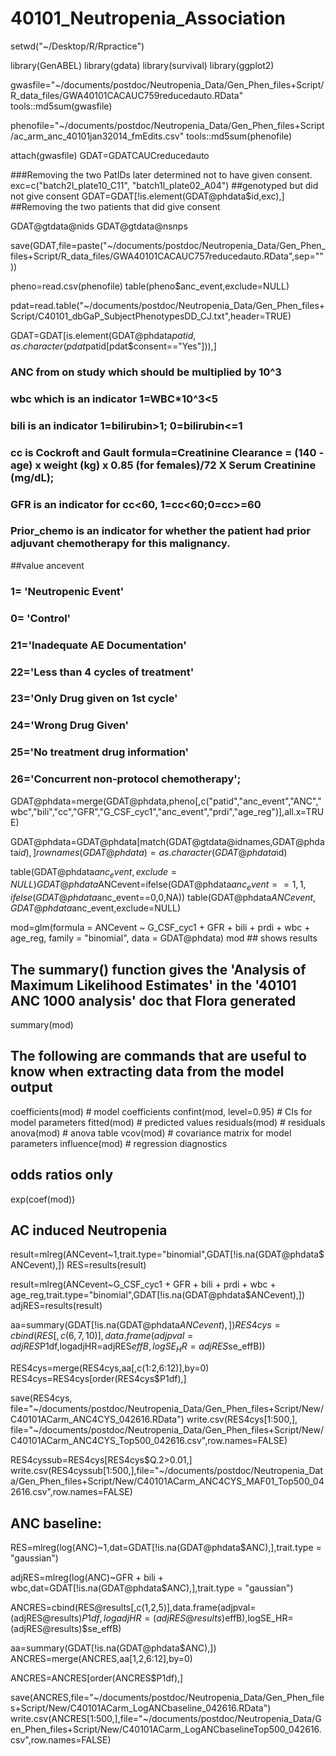 # 40101_Neutropenia_Association

setwd("~/Desktop/R/Rpractice")

library(GenABEL)
library(gdata)
library(survival)
library(ggplot2)

gwasfile="~/documents/postdoc/Neutropenia_Data/Gen_Phen_files+Script/R_data_files/GWA40101CACAUC759reducedauto.RData"
tools::md5sum(gwasfile)

phenofile="~/documents/postdoc/Neutropenia_Data/Gen_Phen_files+Script/ac_arm_anc_40101jan32014_fmEdits.csv"
tools::md5sum(phenofile)

attach(gwasfile)
GDAT=GDATCAUCreducedauto

###Removing the two PatIDs later determined not to have given consent.
exc=c("batch2l_plate10_C11", "batch1l_plate02_A04") ##genotyped but did not give consent
GDAT=GDAT[!is.element(GDAT@phdata$id,exc),] ##Removing the two patients that did give consent

GDAT@gtdata@nids
GDAT@gtdata@nsnps

save(GDAT,file=paste("~/documents/postdoc/Neutropenia_Data/Gen_Phen_files+Script/R_data_files/GWA40101CACAUC757reducedauto.RData",sep=""))

pheno=read.csv(phenofile)
table(pheno$anc_event,exclude=NULL)

pdat=read.table("~/documents/postdoc/Neutropenia_Data/Gen_Phen_files+Script/C40101_dbGaP_SubjectPhenotypesDD_CJ.txt",header=TRUE)

GDAT=GDAT[is.element(GDAT@phdata$patid,as.character(pdat$patid[pdat$consent=="Yes"])),]

### ANC from on study which should be multiplied by 10^3
### wbc which is an indicator 1=WBC*10^3<5 
### bili is an indicator 1=bilirubin>1; 0=bilirubin<=1
### cc is  Cockroft and Gault formula=Creatinine Clearance = (140 - age) x weight (kg) x 0.85 (for females)/72 X Serum Creatinine (mg/dL);
### GFR is an indicator for cc<60,            1=cc<60;0=cc>=60
### Prior_chemo is an indicator for whether the patient had prior adjuvant chemotherapy for this malignancy.

##value ancevent 
###   1= 'Neutropenic Event' 
###   0= 'Control' 
###  21='Inadequate AE Documentation' 
###  22='Less than 4 cycles of treatment' 
###  23='Only Drug given on 1st cycle' 
###  24='Wrong Drug Given' 
###  25='No treatment drug information' 
###  26='Concurrent non-protocol chemotherapy';

GDAT@phdata=merge(GDAT@phdata,pheno[,c("patid","anc_event","ANC","wbc","bili","cc","GFR","G_CSF_cyc1","anc_event","prdi","age_reg")],all.x=TRUE)

GDAT@phdata=GDAT@phdata[match(GDAT@gtdata@idnames,GDAT@phdata$id),]
rownames(GDAT@phdata)=as.character(GDAT@phdata$id)

table(GDAT@phdata$anc_event,exclude=NULL)
GDAT@phdata$ANCevent=ifelse(GDAT@phdata$anc_event==1,1,ifelse(GDAT@phdata$anc_event==0,0,NA))
table(GDAT@phdata$ANCevent,GDAT@phdata$anc_event,exclude=NULL)

mod=glm(formula = ANCevent ~ G_CSF_cyc1 + GFR + bili + prdi + wbc + age_reg, family = "binomial", data = GDAT@phdata)
mod ## shows results

## The summary() function gives the 'Analysis of Maximum Likelihood Estimates' in the '40101 ANC 1000 analysis' doc that Flora generated
summary(mod)

## The following are commands that are useful to know when extracting data from the model output
coefficients(mod) # model coefficients
confint(mod, level=0.95) # CIs for model parameters 
fitted(mod) # predicted values
residuals(mod) # residuals
anova(mod) # anova table 
vcov(mod) # covariance matrix for model parameters 
influence(mod) # regression diagnostics

## odds ratios only
exp(coef(mod))


## AC induced Neutropenia
result=mlreg(ANCevent~1,trait.type="binomial",GDAT[!is.na(GDAT@phdata$ANCevent),])
RES=results(result)

result=mlreg(ANCevent~G_CSF_cyc1 + GFR + bili + prdi + wbc + age_reg,trait.type="binomial",GDAT[!is.na(GDAT@phdata$ANCevent),])
adjRES=results(result)

aa=summary(GDAT[!is.na(GDAT@phdata$ANCevent),])
RES4cys=cbind(RES[,c(6,7,10)],data.frame(adjpval=adjRES$P1df,logadjHR=adjRES$effB,logSE_HR=adjRES$se_effB))

RES4cys=merge(RES4cys,aa[,c(1:2,6:12)],by=0)
RES4cys=RES4cys[order(RES4cys$P1df),]

save(RES4cys, file="~/documents/postdoc/Neutropenia_Data/Gen_Phen_files+Script/New/C40101ACarm_ANC4CYS_042616.RData")
write.csv(RES4cys[1:500,], file="~/documents/postdoc/Neutropenia_Data/Gen_Phen_files+Script/New/C40101ACarm_ANC4CYS_Top500_042616.csv",row.names=FALSE)

RES4cyssub=RES4cys[RES4cys$Q.2>0.01,]
write.csv(RES4cyssub[1:500,],file="~/documents/postdoc/Neutropenia_Data/Gen_Phen_files+Script/New/C40101ACarm_ANC4CYS_MAF01_Top500_042616.csv",row.names=FALSE)


## ANC baseline:
RES=mlreg(log(ANC)~1,dat=GDAT[!is.na(GDAT@phdata$ANC),],trait.type = "gaussian")

adjRES=mlreg(log(ANC)~GFR + bili + wbc,dat=GDAT[!is.na(GDAT@phdata$ANC),],trait.type = "gaussian")

ANCRES=cbind(RES@results[,c(1,2,5)],data.frame(adjpval=(adjRES@results)$P1df,logadjHR=(adjRES@results)$effB),logSE_HR=(adjRES@results)$se_effB)

aa=summary(GDAT[!is.na(GDAT@phdata$ANC),])
ANCRES=merge(ANCRES,aa[1,2,6:12],by=0)

ANCRES=ANCRES[order(ANCRES$P1df),]

save(ANCRES,file="~/documents/postdoc/Neutropenia_Data/Gen_Phen_files+Script/New/C40101ACarm_LogANCbaseline_042616.RData")
write.csv(ANCRES[1:500,],file="~/documents/postdoc/Neutropenia_Data/Gen_Phen_files+Script/New/C40101ACarm_LogANCbaselineTop500_042616.csv",row.names=FALSE)

